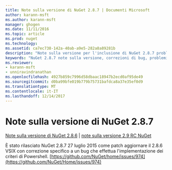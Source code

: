 ```yaml
---
title: Note sulla versione di NuGet 2.8.7 | Documenti Microsoft
author: karann-msft
ms.author: karann-msft
manager: ghogen
ms.date: 11/11/2016
ms.topic: article
ms.prod: nuget
ms.technology: 
ms.assetid: ca7ec738-142a-40ab-a9e5-282a8a89281b
description: "Note sulla versione per l'inclusione di NuGet 2.8.7 problemi noti, correzioni di bug, le funzionalità aggiunte e dcr."
keywords: "NuGet 2.8.7 note sulla versione, correzioni di bug, problemi noti, aggiunta di funzionalità, eseguire"
ms.reviewer:
- karann-msft
- unniravindranathan
ms.openlocfilehash: 4927b859c7996d58dbaac18947b2ecd0af95de49
ms.sourcegitcommit: d0ba99bfe019b779b75731bafdca8a37e35ef0d9
ms.translationtype: MT
ms.contentlocale: it-IT
ms.lasthandoff: 12/14/2017
---
```

# <a name="nuget-287-release-notes"></a>Note sulla versione di NuGet 2.8.7

[Note sulla versione di NuGet 2.8.6](../release-notes/nuget-2.8.6.md) | [note sulla versione 2.9 RC NuGet](../release-notes/nuget-2.9-RC.md)

È stato rilasciato NuGet 2.8.7 27 luglio 2015 come patch aggiornare il 2.8.6 VSIX con correzione specifico a un bug che effettua l'implementazione dei criteri di Powershell.
[https://github.com/NuGet/home/issues/974](https://github.com/NuGet/Home/issues/974)